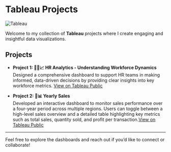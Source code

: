 # Tableau Projects
![Tableau](https://img.shields.io/badge/Tableau-🟦-blue?logo=tableau)

Welcome to my collection of **Tableau** projects where I create engaging and insightful data visualizations.


## Projects

- **Project 1: 🧑‍💼📈 HR Analytics - Understanding Workforce Dynamics**  
  Designed a comprehensive dashboard to support HR teams in making informed, data-driven decisions by providing clear insights into key workforce metrics. [View on Tableau Public](https://public.tableau.com/app/profile/uduak.udofia/viz/HRAnalytics_17552797182810/Dashboard1)

- **Project 2: 📆📊 Yearly Sales**  
  Developed an interactive dashboard to monitor sales performance over a four-year period across multiple regions. Users can toggle between a high-level sales overview and a detailed table highlighting key metrics such as total sales, quantity sold, and profit per transaction.[View on Tableau Public](https://public.tableau.com/app/profile/uduak.udofia/viz/BuzzStoreDashboard/ExecutiveView#1)

---

Feel free to explore the dashboards and reach out if you’d like to connect or collaborate!
